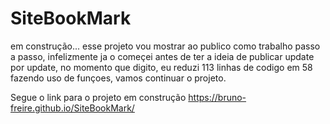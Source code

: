 # SiteBookMark
em construção... esse projeto vou mostrar ao publico como trabalho passo a passo, infelizmente ja o começei antes de ter a ideia de publicar update por update, no momento que digito, eu reduzi 113 linhas de codigo em 58 fazendo uso de funçoes, vamos continuar o projeto.

Segue o link para o projeto em construção https://bruno-freire.github.io/SiteBookMark/
